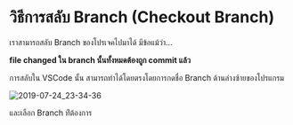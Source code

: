 
# วิธีการสลับ Branch (Checkout Branch)

เราสามารถสลับ Branch ของโปรเจคไปมาได้ มีข้อแม้ว่า...

**file changed ใน branch นั้นทั้งหมดต้องถูก commit แล้ว**

การสลับใน VSCode นั้น สามารถทำได้โดยตรงโดยการกดชื่อ Branch ด้านล่างซ้ายของโปรแกรม

![2019-07-24_23-34-36](https://user-images.githubusercontent.com/85179/61812485-ca499900-ae6d-11e9-9732-98b9baf20319.png)

และเลือก Branch ท่ีต้องการ